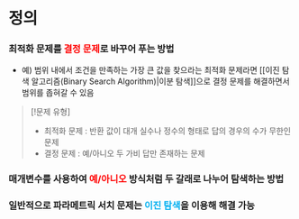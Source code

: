 # 정의
### 최적화 문제를 <font color="#ff0000">결정 문제</font>로 바꾸어 푸는 방법
- 예) 범위 내에서 조건을 만족하는 가장 큰 값을 찾으라는 최적화 문제라면 [[이진 탐색 알고리즘(Binary Search Algorithm)|이분 탐색]]으로 결정 문제를 해결하면서 범위를 좁혀갈 수 있음
>[!문제 유형]
>- 최적화 문제 : 반환 값이 대개 실수나 정수의 형태로 답의 경우의 수가 무한인 문제
>- 결정 문제 : 예/아니오 두 가비 답만 존재하는 문제
### 매개변수를 사용하여 <font color="#ff0000">예/아니오</font> 방식처럼 두 갈래로 나누어 탐색하는 방법
### 일반적으로 파라메트릭 서치 문제는 <font color="#00b0f0">이진 탐색</font>을 이용해 해결 가능